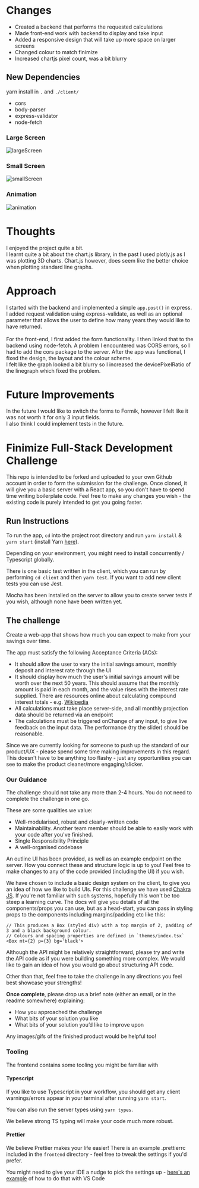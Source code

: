 # Changes

- Created a backend that performs the requested calculations
- Made front-end work with backend to display and take input
- Added a responsive design that will take up more space on larger screens
- Changed colour to match finimize
- Increased chartjs pixel count, was a bit blurry

## New Dependencies

yarn install in `.` and `./client/`

- cors
- body-parser
- express-validator
- node-fetch

### Large Screen

![largeScreen](https://i.imgur.com/I5G8pEV.png)

### Small Screen

![smallScreen](https://i.imgur.com/uQId7Ev.png)

### Animation

![animation](https://i.imgur.com/2xg1mpn.gif)

# Thoughts

I enjoyed the project quite a bit. <br/>
I learnt quite a bit about the chart.js library, in the past I used plotly.js as I was plotting 3D charts. Chart.js however, does seem like the better choice when plotting standard line graphs.

# Approach

I started with the backend and implemented a simple `app.post()` in express.<br/>
I added request validation using express-validate, as well as an optional parameter that allows the user to define how many years they would like to have returned.<br/><br/>
For the front-end, I first added the form functionality. I then linked that to the backend using node-fetch. A problem I encountered was CORS errors, so I had to add the cors package to the server. After the app was functional, I fixed the design, the layout and the colour scheme.
<br />
I felt like the graph looked a bit blurry so I increased the devicePixelRatio of the linegraph which fixed the problem.

# Future Improvements

In the future I would like to switch the forms to Formik, however I felt like it was not worth it for only 3 input fields. <br/>
I also think I could implement tests in the future.

# Finimize Full-Stack Development Challenge

This repo is intended to be forked and uploaded to your own Github account in
order to form the submission for the challenge. Once cloned, it will give you a basic server with a React app, so you don't have to spend time writing boilerplate code. Feel free to make any changes you wish - the existing code is purely intended to get you going faster.

## Run Instructions

To run the app, `cd` into the project root directory and run `yarn install` & `yarn start`
(install Yarn [here](https://yarnpkg.com/en/docs/install)).

Depending on your environment, you might need to install concurrently / Typescript globally.

There is one basic test written in the client, which you can run by performing
`cd client` and then `yarn test`. If you want to add new client tests you can use Jest.

Mocha has been installed on the server to allow you to create server tests if you wish,
although none have been written yet.

## The challenge

Create a web-app that shows how much you can expect to make from your savings over time.

The app must satisfy the following Acceptance Criteria (ACs):

- It should allow the user to vary the initial savings amount, monthly deposit and interest rate through the UI
- It should display how much the user's initial savings amount will be worth over the next 50 years. This should assume that the monthly amount is paid in each month, and the value rises with the interest rate supplied. There are resources online about calculating compound interest totals - e.g. [Wikipedia](https://en.wikipedia.org/wiki/Compound_interest#Investing:_monthly_deposits)
- All calculations must take place server-side, and all monthly projection data should be returned via an endpoint
- The calculations must be triggered onChange of any input, to give live feedback on the input data. The performance (try the slider) should be reasonable.

Since we are currently looking for someone to push up the standard of our product/UX - please spend some time making improvements in this regard. This doesn't have to be anything too flashy - just any opportunities you can see to make the product cleaner/more engaging/slicker.

### Our Guidance

The challenge should not take any more than 2-4 hours. You do not need to complete the challenge in one go.

These are some qualities we value:

- Well-modularised, robust and clearly-written code
- Maintainability. Another team member should be able to easily work with your code after you've finished.
- Single Responsibility Principle
- A well-organised codebase

An outline UI has been provided, as well as an example endpoint on the server. How you connect these and structure logic is up to you! Feel free to make changes to any of the code provided (including the UI) if you wish.

We have chosen to include a basic design system on the client, to give you an idea of how we like to build UIs. For this challenge we have used [Chakra JS](https://chakra-ui.com/docs/getting-started). If you're not familiar with such systems, hopefully this won't be too steep a learning curve. The docs will give you details of all the components/props you can use, but as a head-start, you can pass in styling props to the components including margins/padding etc like this:

```
// This produces a Box (styled div) with a top margin of 2, padding of 3 and a black background colour.
// Colours and spacing properties are defined in `themes/index.tsx`
<Box mt={2} p={3} bg='black'>
```

Although the API might be relatively straightforward, please try and write the API code as if you were building something more complex. We would like to gain an idea of how you would go about structuring API code.

Other than that, feel free to take the challenge in any directions you feel best showcase your strengths!

**Once complete**, please drop us a brief note (either an email, or in the readme somewhere) explaining:

- How you approached the challenge
- What bits of your solution you like
- What bits of your solution you’d like to improve upon

Any images/gifs of the finished product would be helpful too!

### Tooling

The frontend contains some tooling you might be familiar with

#### Typescript

If you like to use Typescript in your workflow, you should get any client warnings/errors appear in your terminal after running `yarn start`.

You can also run the server types using `yarn types`.

We believe strong TS typing will make your code much more robust.

#### Prettier

We believe Prettier makes your life easier! There is an example .prettierrc included in the `frontend` directory - feel free to tweak the settings if you'd prefer.

You might need to give your IDE a nudge to pick the settings up - [here's an example](https://stackoverflow.com/a/58669550/4388938) of how to do that with VS Code
